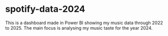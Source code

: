 # spotify-data-2024
This is a dashboard made in Power BI showing my music data through 2022 to 2025. The main focus is analysing my music taste for the year 2024.
